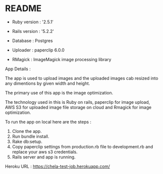 # README

* Ruby version : '2.5.1'

* Rails version : '5.2.2'

* Database : Postgres

* Uploader : paperclip 6.0.0

* RMagick : ImageMagick image processing library

App Details :

The app is used to upload images and the uploaded images cab resized into any dimentions by given width and height. 

The primary use of this app is the image optimization.

The technology used in this is Ruby on rails,  paperclip for image upload, AWS S3 for uploaded image file storage on cloud and Rmagick for image optimization. 

To run the app on local here are the steps :

1. Clone the app. 
2. Run bundle install. 
3. Rake db:setup.
4. Copy paperclip settings from production.rb file to development.rb and replace your aws s3 credentials.
5. Rails server and app is running.


Heroku URL : https://chela-test-job.herokuapp.com/
